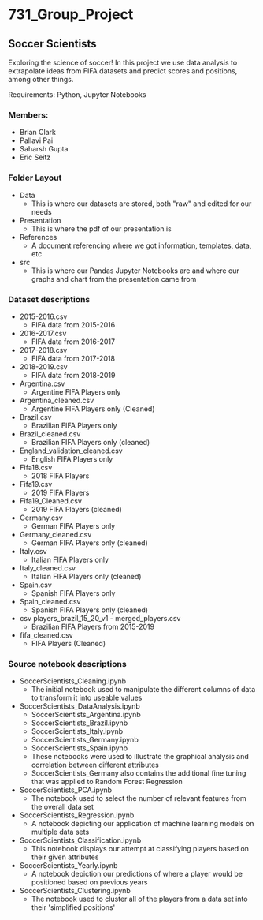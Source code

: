 # 731_Group_Project
## Soccer Scientists
Exploring the science of soccer!
In this project we use data analysis to extrapolate ideas from FIFA datasets and predict scores and positions, among other things.

Requirements: Python, Jupyter Notebooks

### Members:
* Brian Clark
* Pallavi Pai
* Saharsh Gupta
* Eric Seitz

### Folder Layout
* Data 
  * This is where our datasets are stored, both "raw" and edited for our needs
* Presentation
  * This is where the pdf of our presentation is
* References
  * A document referencing where we got information, templates, data, etc
* src
  * This is where our Pandas Jupyter Notebooks are and where our graphs and chart from the presentation came from
  
### Dataset descriptions
* 2015-2016.csv
  * FIFA data from 2015-2016
* 2016-2017.csv
  * FIFA data from 2016-2017
* 2017-2018.csv
  * FIFA data from 2017-2018
* 2018-2019.csv
  * FIFA data from 2018-2019
* Argentina.csv
  * Argentine FIFA Players only
* Argentina_cleaned.csv
  * Argentine FIFA Players only (Cleaned)
* Brazil.csv
  * Brazilian FIFA Players only
* Brazil_cleaned.csv
  * Brazilian FIFA Players only (cleaned)
* England_validation_cleaned.csv
  * English FIFA Players only
* Fifa18.csv
  * 2018 FIFA Players
* Fifa19.csv
  * 2019 FIFA Players
* Fifa19_Cleaned.csv
  * 2019 FIFA Players (cleaned)
* Germany.csv
  * German FIFA Players only
* Germany_cleaned.csv
  * German FIFA Players only (cleaned)
* Italy.csv
  * Italian FIFA Players only
* Italy_cleaned.csv
  * Italian FIFA Players only (cleaned)
* Spain.csv
  * Spanish FIFA Players only
* Spain_cleaned.csv
  * Spanish FIFA Players only (cleaned)
* csv players_brazil_15_20_v1 - merged_players.csv
  * Brazilian FIFA Players from 2015-2019
* fifa_cleaned.csv
  * FIFA Players (Cleaned)
  
### Source notebook descriptions
* SoccerScientists_Cleaning.ipynb
  * The initial notebook used to manipulate the different columns of data to transform it into useable values
* SoccerScientists_DataAnalysis.ipynb
  * SoccerScientists_Argentina.ipynb
  * SoccerScientists_Brazil.ipynb
  * SoccerScientists_Italy.ipynb
  * SoccerScientists_Germany.ipynb
  * SoccerScientists_Spain.ipynb
   * These notebooks were used to illustrate the graphical analysis and correlation between different attributes
   * SoccerScientists_Germany also contains the additional fine tuning that was applied to Random Forest Regression
* SoccerScientists_PCA.ipynb
  * The notebook used to select the number of relevant features from the overall data set
* SoccerScientists_Regression.ipynb
  * A notebook depicting our application of machine learning models on multiple data sets
* SoccerScientists_Classification.ipynb
  * This notebook displays our attempt at classifying players based on their given attributes
* SoccerScientists_Yearly.ipynb
  * A notebook depiction our predictions of where a player would be positioned based on previous years
* SoccerScientists_Clustering.ipynb
  * The notebook used to cluster all of the players from a data set into their 'simplified positions'


